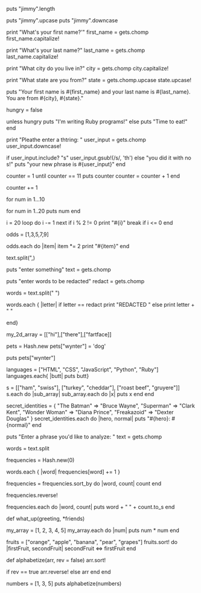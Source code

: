 <!-- ruby tutorial -->

<!-- returns the length of the string. puts shows in the console -->
puts "jimmy".length

<!-- coverting strings to uppercase and lowercase -->
puts "jimmy".upcase
puts "jimmy".downcase

<!-- commenting -->
<!-- "hello" #hi -->
<!-- the '#' symbol is how we comment out code -->
<!-- =begin and =end is another way to comment. everything in between those expressions will be commented out -->

<!-- first program written. gets.chomp removes the space that ruby autonatically adds. capitalize! capitalizes the first letter and leaves the rest lowecase. #{} is called string interpolation, which takes the assigned variable and puts it in the string where you want it -->

print "What's your first name?'"
first_name = gets.chomp
first_name.capitalize!

print "What's your last name?"
last_name = gets.chomp
last_name.capitalize!

print "What city do you live in?"
city = gets.chomp
city.capitalize!

print "What state are you from?"
state = gets.chomp.upcase
state.upcase!

puts "Your first name is #{first_name} and your last name is #{last_name}. You are from #{city}, #{state}."

<!-- using the unless statement -->
hungry = false

unless hungry
  puts "I'm writing Ruby programs!"
else
  puts "Time to eat!"
end

<!-- if else statement with user input -->

print "Pleathe enter a thtring: " 
user_input = gets.chomp
user_input.downcase!

if user_input.include? "s"
  user_input.gsub!(/s/, 'th')
else "you did it with no s!"
puts "your new phrase is #{user_input}"
end

<!-- until loop - the loop breaks when counter is greater than 10. -->
counter = 1
until counter == 11
  puts counter
  counter = counter + 1
end

<!-- Add 1 to counter, then assign that new value back to counter.” This provides a succinct way of updating variable values in our programs. -->
counter += 1

<!-- “For the variable num in the range 1 to 10, do the following.” the three dots in the range tells Ruby to exclude to final number in the count - "go up to but don't include 10" -->
for num in 1...10

<!-- Write a for loop that puts the numbers 1 to 20, including 20 -->
for num in 1..20
puts num
end

<!-- write a loop where i = 20. subtract fo each loop and skip over the odd numbers. break if when its less then or equal to zero -->
i = 20
loop do
i -= 1
next if i % 2 != 0
print "#{i}"
break if i <= 0
end

<!-- odds = [1,3,5,7,9] -->
<!-- Use the .each method on the odds array to print out double the value of each item of the array. In other words, multiply each item by 2.Make sure to use print rather than puts, so your output appears on one line. -->
odds = [1,3,5,7,9]

odds.each do |item|
item *= 2
print "#{item}"
end

<!-- .split takes in string and returns an array. if we pass it a bit of text in parentheses it will divide the string wherever it sees that bit of text, called a delimiter. -->
<!-- this example of split will take the string text and split it whenever it sees a comma -->
text.split(",)  


puts "enter something"
text = gets.chomp

puts "enter words to be redacted"
redact = gets.chomp

words = text.split(" ")

words.each { |letter|
if letter == redact
print "REDACTED "
else
print letter + " "

end}

<!-- multidimensional array. this one is a 2 dimensional array -->
my_2d_array = [["hi"],["there"],["fartface]]

<!-- accessing hash values -->
pets = Hash.new
pets["wynter"] = 'dog'

puts pets["wynter"]

<!-- iterating over an array with each. It is saying that we take this array and for each element, print it to the console. -->
languages = ["HTML", "CSS", "JavaScript", "Python", "Ruby"]
languages.each{ |butt| puts butt}

<!-- we want to iterate over s in such a way that we don't print out each elemenet as an array, but each element as a sub array. so we iterate through .each element in the array (sub_array). then we iterate through .each sub_array and puts out their items-->
s = [["ham", "swiss"], ["turkey", "cheddar"], ["roast beef", "gruyere"]]
s.each do  |sub_array| sub_array.each do |x| puts x
end
end

<!-- iterating over hashes -->
<!-- use .each to iterate over the hash. use puts to print each key-value pair, separated by a colon and a space. -->
secret_identities = {
  "The Batman" => "Bruce Wayne",
  "Superman" => "Clark Kent",
  "Wonder Woman" => "Diana Prince",
  "Freakazoid" => "Dexter Douglas"
}
  secret_identities.each do |hero, normal|
  puts "#{hero}: #{normal}"
  end

  <!-- example of a histogram -->
  puts "Enter a phrase you'd like to analyze: "
text = gets.chomp

words = text.split

frequencies = Hash.new(0)

words.each { |word| frequencies[word] += 1 }

frequencies = frequencies.sort_by do |word, count|
  count
end

frequencies.reverse!

frequencies.each do |word, count|
  puts word + " " + count.to_s
end

<!-- friends here has a splat argument, which means that the method can receive on or more arguments -->
def what_up(greeting, *friends)

<!-- Add a block after .each that multiplies each item by itself and puts the result to the console. -->
my_array = [1, 2, 3, 4, 5]
my_array.each do |num| puts num * num
end

<!-- Use .sort! to sort the fruits array in descending (that is, reverse) alphabetical order. -->
fruits = ["orange", "apple", "banana", "pear", "grapes"]
fruits.sort! do |firstFruit, secondFruit| secondFruit <=> firstFruit
end

<!-- After your .sort! call, add an if-else statement. If rev is true, call reverse! on arr, else return arr.

Keep your numbers array and the puts statement so that you can see your work in action! -->
def alphabetize(arr, rev = false)
arr.sort!

if rev == true
 arr.reverse!
else
 arr
end
end

numbers = [1, 3, 5]
puts alphabetize(numbers)